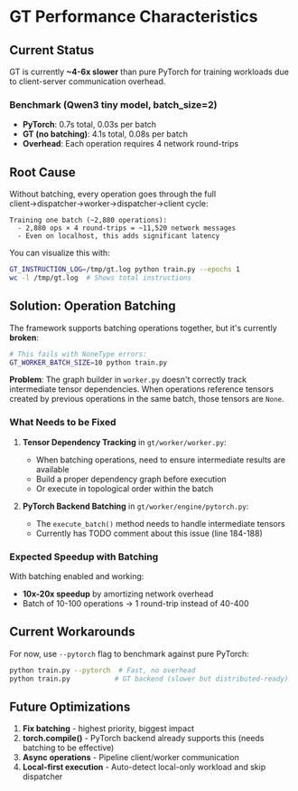 # GT Performance Characteristics

## Current Status

GT is currently **~4-6x slower** than pure PyTorch for training workloads due to client-server communication overhead.

### Benchmark (Qwen3 tiny model, batch_size=2)
- **PyTorch**: 0.7s total, 0.03s per batch
- **GT (no batching)**: 4.1s total, 0.08s per batch
- **Overhead**: Each operation requires 4 network round-trips

## Root Cause

Without batching, every operation goes through the full client→dispatcher→worker→dispatcher→client cycle:

```
Training one batch (~2,880 operations):
  - 2,880 ops × 4 round-trips = ~11,520 network messages
  - Even on localhost, this adds significant latency
```

You can visualize this with:
```bash
GT_INSTRUCTION_LOG=/tmp/gt.log python train.py --epochs 1
wc -l /tmp/gt.log  # Shows total instructions
```

## Solution: Operation Batching

The framework supports batching operations together, but it's currently **broken**:

```bash
# This fails with NoneType errors:
GT_WORKER_BATCH_SIZE=10 python train.py
```

**Problem**: The graph builder in `worker.py` doesn't correctly track intermediate tensor dependencies. When operations reference tensors created by previous operations in the same batch, those tensors are `None`.

### What Needs to be Fixed

1. **Tensor Dependency Tracking** in `gt/worker/worker.py`:
   - When batching operations, need to ensure intermediate results are available
   - Build a proper dependency graph before execution
   - Or execute in topological order within the batch

2. **PyTorch Backend Batching** in `gt/worker/engine/pytorch.py`:
   - The `execute_batch()` method needs to handle intermediate tensors
   - Currently has TODO comment about this issue (line 184-188)

### Expected Speedup with Batching

With batching enabled and working:
- **10x-20x speedup** by amortizing network overhead
- Batch of 10-100 operations → 1 round-trip instead of 40-400

## Current Workarounds

For now, use `--pytorch` flag to benchmark against pure PyTorch:
```bash
python train.py --pytorch  # Fast, no overhead
python train.py           # GT backend (slower but distributed-ready)
```

## Future Optimizations

1. **Fix batching** - highest priority, biggest impact
2. **torch.compile()** - PyTorch backend already supports this (needs batching to be effective)
3. **Async operations** - Pipeline client/worker communication
4. **Local-first execution** - Auto-detect local-only workload and skip dispatcher
